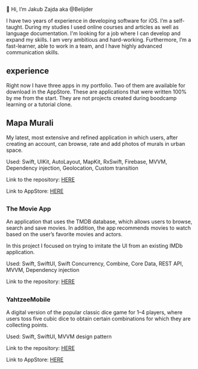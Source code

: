 👋 Hi, I’m Jakub Zajda aka @Belijder

I have two years of experience in developing software for iOS. I’m a self-taught. During my studies I used online courses and articles as well as language documentation. I'm looking for a job where I can develop and expand my skills. I am very ambitious and hard-working. Furthermore, I’m a fast-learner, able to work in a team, and I have highly advanced communication skills.

## experience
Right now I have three apps in my portfolio. Two of them are available for download in the AppStore. These are applications that were written 100% by me from the start. They are not projects created during boodcamp learning or a tutorial clone.

##
## Mapa Murali
My latest, most extensive and refined application in which users, after creating an account, can browse, rate and add photos of murals in urban space.

Used: Swift, UIKit, AutoLayout, MapKit, RxSwift, Firebase, MVVM, Dependency injection, Geolocation, Custom transition

Link to the repository: [HERE](https://github.com/Belijder/MapaMurali)

Link to AppStore: [HERE](https://apps.apple.com/pl/app/mapa-murali/id1659498483?l=pl&fbclid=IwAR21n_6PjS4aPPRHEJIUWErd7SnrLpUYvaLrImZmgRsNaifHunaf62rlVsU)

##

### The Movie App
An application that uses the TMDB database, which allows users to browse, search and save movies. In addition, the app recommends movies to watch based on the user’s favorite movies and actors.

In this project I focused on trying to imitate the UI from an existing IMDb application.

Used: Swift, SwiftUI, Swift Concurrency, Combine, Core Data, REST API, MVVM, Dependency injection

Link to the repository: [HERE](https://github.com/Belijder/TheMovie_App)

##

### YahtzeeMobile
A digital version of the popular classic dice game for 1–4 players, where users toss five cubic dice to obtain certain combinations for which they are collecting points.

Used: Swift, SwiftUI, MVVM design pattern

Link to the repository: [HERE](https://github.com/Belijder/DiceGame_remote)

Link to AppStore: [HERE](https://apps.apple.com/pl/app/yahtzeemobile/id1672634603?l=pl&fbclid=IwAR1J7cz33Rzk2KoJF0g1rOSSj-o6eV31G5urvU1JvtxwC62jMP7sx_2abaI)





<!---
Belijder/Belijder is a ✨ special ✨ repository because its `README.md` (this file) appears on your GitHub profile.
You can click the Preview link to take a look at your changes.

- 👀 I’m interested in mobile development
- 🌱 I’m currently learning ...
- 💞️ I’m looking to collaborate on ...

--->
